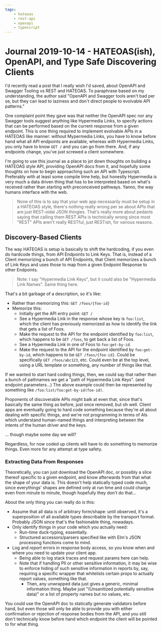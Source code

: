```yaml
---
tags:
    - hateoas
    - rest-api
    - openapi
    - typescript
---
```


Journal 2019-10-14 - HATEOAS(ish), OpenAPI, and Type Safe Discovering Clients
========

I'd recently read a post that I really wish I'd saved, about OpenAPI and Swagger Tooling vs REST and HATEOAS.  To paraphrase based on my understanding, the author said "OpenAPI and Swagger tools aren't bad per se, but they can lead to laziness and don't direct people to evolvable API patterns."

One complaint point they gave was that neither the OpenAPI spec nor any Swagger tools suggest anything like Hypermedia Links, to specify actions that can be performed based on the current response from a given endpoint.  This is one thing required to implement evolvable APIs in a HATEOAS like manner: without Mypermedia Links, you have to know before hand what all API endpoints are available, whereas _with_ Hypermedia Links, you only have to know `GET /` and you can go from there.  And, if any endpoints change, you've just screwed a client somewhere.

I'm going to use this journal as a place to jot down thoughts on building a HATEOAS style API, providing OpenAPI docs from it, and hopefully some thoughts on how to begin approaching such an API with Typescript.  Preferably with at least some compile time help, but honestly Hypermedia is very much a data driven thing that has to be interpreted based on what's received rather than starting with preconceived pathways.  Yanno, the way humans interface with the web.

> None of this is to say that your web app necessarily must be setup in a HATEOAS style, there's nothing really wrong per se about APIs that are just REST-oidal JSON thingies.  That's really more about pedants saying that calling them REST APIs is technically wrong since most "REST" APIs aren't really RESTful, just RESTish, for various reasons.



## Discovery-Based Clients

The way HATEOAS is setup is basically to shift the hardcoding, if you even do hardcode things, from API Endpoints to Link Keys.  That is, instead of a Client memorizing a bunch of API Endpoints, that Client memorizes a bunch of Link Keys and uses those to map from a given Endpoint Response to other Endpoints.

> Note: I say "Hypermedia Link Keys", but it could also be "Hypermedia Link Names".  Same thing here.

That's a bit garbage of a description, so it's like:

- Rather than memorizing this: `GET /foos/{foo-id}`
- Memorize this:
    - Initially get the API entry point: `GET /`
    - See a Hypermedia Link in the response whose key is `foo:list`, which the client has previously memorized as how to identify the link that gets a list of Foos.
    - Make the request to the API for the endpoint identified by `foo:list`, which happens to be `GET /foos`, to get back a list of Foos.
    - See a Hypermedia Link in one of Foos to `foo:get-by-id`.
    - Make the request to the API for the endpoint identified by `foo:get-by-id`, which happens to be `GET /foos/{foo-id}`.  Could be specifically `GET /foos/abc123`, etc.  Could even be at the top level, using a URL template or something, any number of things like that.

If we wanted to start hard coding things, then, we could say that rather than a bunch of pathnames we get a "path of Hypermedia Link Keys". (and endpoint parameters...)  The above example could then be represented by something like `/foo:list/foo:get-by-id(foo-id)`.

Proponents of discoverable APIs might balk at even that, since that's basically the same thing as before, just once removed, but oh well.  Client apps are eventually going to hard code something because they're all about dealing with specific things, and we're not programming in terms of AIs which understand human-named things and interpreting between the intents of the human driver and the keys.

... though maybe some day we will?

Regardless, for now coded up clients will have to do something to memorize things.  Even more for any attempt at type safety.


### Extracting Data From Responses

Theoretically, you can just download the OpenAPI doc, or possibly a slice thereof specific to a given endpoint, and know afterwards from that what the shape of your data is.  This doesn't help statically typed code much, since everythings' shapes are defined only at run time and could change even from minute to minute, though hopefully they don't do that...

About the only thing you can really do is this:

- Assume that all data is of arbitrary form/shape: until observed, it's a superposition of all available types describable by the transport format.  Probably JSON since that's the fashionable thing, nowadays.
- Only identify things in your code which you actually need:
    - Run-time duck-typing, essentially.
    - Structured accessors/parsers specified like with Elm's JSON processing functions come to mind.
- Log and _report_ errors in response body access, so you know when and where you need to update your client app.
    - Being able to log stack traces and request params here can help.
    - Note that if handling PII or other sensitive information, it may be wise to enforce hiding of such sensitive information in reports by, say, requiring a specific wrapper that whitelists certain props to actually report values, something like that.
        - Then, any unwrapped data just gives a generic, minimal information thing.  Maybe just "(Unsanitized potentially sensitive data)" or a list of property names but no values, etc.

You could use the OpenAPI doc to statically generate validators before hand, but even those will only be able to provide you with either confirmation or rejection of response bodies from the API, and you still don't technically know before hand which endpoint the client will be pointed to for what thing.
